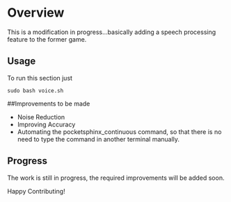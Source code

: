 # Overview

This is a modification in progress...basically adding a speech processing feature to the former game.

## Usage

To run this section just 
```
sudo bash voice.sh
```

##Improvements to be made
* Noise Reduction
* Improving Accuracy
* Automating the pocketsphinx_continuous command, so that there is no need to type the command in another terminal manually.

## Progress

The work is still in progress, the required improvements will be added soon.

Happy Contributing!
